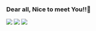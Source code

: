 ### <h3>Dear all, Nice to meet You!!👋</h3>   

<img src="https://capsule-render.vercel.app/api?type=wave&color=auto&height=300&section=header&text=capsule%20render&fontSize=90" />

<img src="https://img.shields.io/badge/Firebase-FFCA28?style=flat-square&logo=firebase&logoColor=white"/>
<img src ="https://img.shields.io/badge/JavaScript-F7DF1E.svg?&style=for-the-badge&logo=java&logoColor=white"/>

<!--
**tjdtnsla0911/tjdtnsla0911** is a ✨ _special_ ✨ repository because its `README.md` (this file) appears on your GitHub profile.

Here are some ideas to get you started:

- 🔭 I’m currently working on ...
- 🌱 I’m currently learning ...
- 👯 I’m looking to collaborate on ...
- 🤔 I’m looking for help with ...
- 💬 Ask me about ...
- 📫 How to reach me: ...
- 😄 Pronouns: ...
- ⚡ Fun fact: ...
-->
